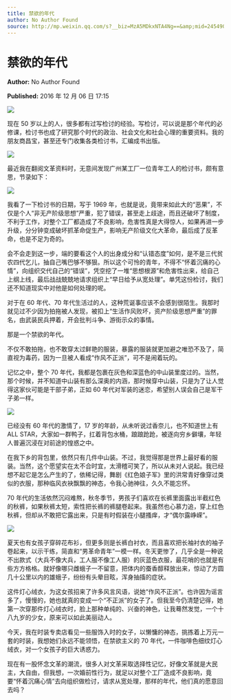 ```yaml
---
title: 禁欲的年代
author: No Author Found
source: http://mp.weixin.qq.com/s?__biz=MzA5MDkxNTA4Ng==&amp;mid=2454904868&amp;idx=1&amp;sn=e75f5eba54a75b61831e5cfd9775877e&amp;chksm=87a22845b0d5a1530d77636b727497d52d3bcffbd5d1e75d2667616991c94a9bc10f6a9fc44f#rd
---
```


# 禁欲的年代

**Author:** No Author Found

**Published:** 2016 年 12 月 06 日 17:15

![](http://mmbiz.qpic.cn/mmbiz_jpg/PJWG74pLsMY6VjSs8icl92DouG8adAGS0ibIkmicA6dYrXchQel1ic3LTtD572I9r9sbW2tOnBvpibgicAXRcdc4p5aA/0?wx_fmt=jpeg)

现在 50 岁以上的人，很多都有过写检讨的经验。写检讨，可以说是那个年代的必修课，检讨书也成了研究那个时代的政治、社会文化和社会心理的重要资料。我的朋友商昌宝，甚至还专门收集各类检讨书，汇编成书出版。

![](http://mmbiz.qpic.cn/mmbiz_jpg/PJWG74pLsMaY1QI15THUEv5zPcNiaY4WWtygz6EeUEwTQMcBzNPYgaEr9NLRkqfw4MDeqd7KLcfrcSY2MXL3lWw/0?wx_fmt=jpeg)

最近我在翻阅文革资料时，无意间发现广州某工厂一位青年工人的检讨书，颇有意思，节录如下：

![](http://mmbiz.qpic.cn/mmbiz_jpg/PJWG74pLsMaY1QI15THUEv5zPcNiaY4WW8TZATGctSxcAtfstPc4JaUyKIc1NtUOgibEZlGhvYGSsGQbhdhQn8Qw/0?wx_fmt=jpeg)

我看了一下检讨书的日期，写于 1969 年，也就是说，竟带来如此大的“恶果”，不仅是个人“非无产阶级思想”严重，犯了错误，甚至走上歧途，而且还破坏了制度，不利于工作，对整个工厂都造成了不良影响，危害性真是大得惊人，如果再进一步升级，分分钟变成破坏抓革命促生产，影响无产阶级文化大革命，最后成了反革命，也是不足为奇的。

会不会走到这一步，端的要看这个人的出身成分和“认错态度”如何，是不是三代贫农四代乞儿，抽自己嘴巴够不够狠。所以这个可怜的青年，不得不“怀着沉痛的心情”，向组织交代自己的“错误”，凭空挖了一堆“思想根源”和危害性出来，给自己上纲上线，最后战战兢兢地请求组织上“早日给予从宽处理”。单凭这份检讨，我们还不知道现实中对他是如何处理的呢。

对于在 60 年代、70 年代生活过的人，这种荒诞事应该不会感到很陌生。我那时就见过不少因为拍拖被人发现，被扣上“生活作风败坏，资产阶级思想严重”的罪名，由武装民兵押着，开会批判斗争、游街示众的事情。

那是一个禁欲的年代。

不仅不敢拍拖，也不敢穿太过鲜艳的服装，暴露的服装就更加避之唯恐不及了，简直视为毒药，因为一旦被人看成“作风不正派”，可不是闹着玩的。

记忆之中，整个 70 年代，我都是包裹在灰色和深蓝色的中山装里度过的。当然，那个时候，并不知道中山装有那么深奥的内涵，那时候穿中山装，只是为了让人觉得这家伙可能是干部子弟，正如 60 年代对军装的迷恋，希望别人误会自己是军干子弟一样。

![](http://mmbiz.qpic.cn/mmbiz_jpg/PJWG74pLsMZwibibAC3sfozwM4fIjxH9V4q66Tqjo9M3EgYic60Luu4bVvs2EAVYXqKYibwneHDtQSSRUvicRTLrHicQ/0?wx_fmt=jpeg)

已经没有 60 年代的激情了，17 岁的年龄，从未听说过香奈儿，也不知道世上有 ALL STAR，大家如一群鸭子，扛着背包水桶，踉踉跄跄，被逐向穷乡僻壤，年轻人普遍沉浸在对前途的惶惑之中。

在我下乡的背包里，依然只有几件中山装。不过，我觉得那是世界上最好看的服装。当然，这个愿望实在太不合时宜，太滑稽可笑了，所以从未对人说起。我已经想不起它是怎么产生的了，依稀记得，舞剧《红色娘子军》里的洪常青好像穿过类似的衣服，那种临风衣袂飘飘的神态，令我心驰神往，久久不能忘怀。

70 年代的生活依然沉闷难熬，秋冬季节，男孩子们喜欢在长裤里面露出半截红色的秋裤，如果秋裤太短，索性把长裤的裤腿卷起来。我虽然也心慕力追，穿上红色秋裤，但却从不敢把它露出来，只是有时假装在小腿搔痒，才“偶尔露峥嵘”。

![](http://mmbiz.qpic.cn/mmbiz_jpg/PJWG74pLsMZwibibAC3sfozwM4fIjxH9V4ibzMK0PFrc4TSoCI95qPGJk5zick5ic0pU29q06icILgwHJyyvZ0a5uBiag/0?wx_fmt=jpeg)

夏天也有女孩子穿碎花布衫，但更多则是长裤白衬衣，而且喜欢把长袖衬衣的袖子卷起来，以示干练，简直和“男革命青年”一模一样。冬天更惨了，几乎全是一种说不出款式（大兵不像大兵，工人服不像工人服）的灰蓝色衣服，最花哨的也就是有些方方格格。就好像哪只雌蛾子一不留意，把体内的蚕香醇释放出来，惊动了方圆几十公里以内的雄蛾子，纷纷有头晕目眩，浑身抽搐的症状。

这件灯心绒衣，为这女孩招来了许多风言风语，说她“作风不正派”。也许因为谣言多了，慢慢的，她也就真的变成一个“不正派”的女子了。但我至今仍清楚记得，她第一次穿那件灯心绒衣时，脸上那种单纯的、兴奋的神色，让我蓦然发觉，一个十八九岁的少女，原来可以如此美丽动人。

今天，我在时装专卖店看见一些服饰入时的女子，以懒慵的神态，挑拣着上万元一套的时装，我想她们永远不能领悟，在禁欲主义的 70 年代，一件咖啡色细纹灯心绒衣，对一个女孩子的巨大诱惑力。

现在有一股怀念文革的潮流，很多人对文革采取选择性记忆，好像文革就是大民主，大自由，但我想，一次婚前性行为，就足以对整个工厂造成不良影响，竟要“怀着沉痛心情”去向组织做检讨，请求从宽处理，那样的年代，他们真的愿意回去吗？
